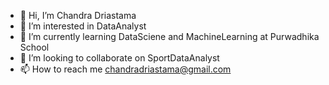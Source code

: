- 👋 Hi, I’m Chandra Driastama
- 👀 I’m interested in DataAnalyst
- 🌱 I’m currently learning DataSciene and MachineLearning at Purwadhika School
- 💞️ I’m looking to collaborate on SportDataAnalyst
- 📫 How to reach me chandradriastama@gmail.com


<!---
chandra879012/chandra879012 is a ✨ special ✨ repository because its `README.md` (this file) appears on your GitHub profile.
You can click the Preview link to take a look at your changes.
--->
